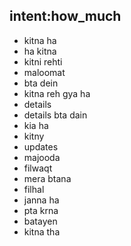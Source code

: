 ## intent:how_much

- kitna ha
- ha kitna
- kitni rehti
- maloomat
- bta dein
- kitna reh gya ha
- details
- details bta dain
- kia ha
- kitny
- updates
- majooda
- filwaqt
- mera btana
- filhal
- janna ha
- pta krna
- batayen
- kitna tha